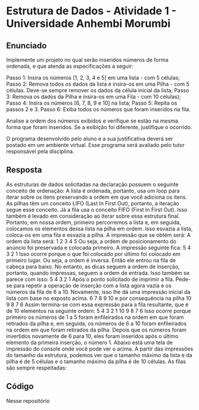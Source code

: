 # Estrutura de Dados - Atividade 1 - Universidade Anhembi Morumbi
## Enunciado
Implemente um projeto no qual serão inseridos números de forma ordenada, e que atenda as especificações a seguir: 
 
Passo 1: Insira os números [1, 2, 3, 4 e 5] em uma lista - com 5 células; 
Passo 2: Remova todos os dados da lista e insira-os em uma Pilha - com 5 células. Deve-se sempre remover os dados da célula inicial da lista; 
Passo 3: Remova os dados da Pilha e insira-os em uma Fila - com 10 células); 
Passo 4: Insira os números [6, 7, 8, 9 e 10] na lista; 
Passo 5: Repita os passos 2 e 3. 
Passo 6: Exiba todos os números que foram inseridos na fila. 
 
Analise a ordem dos números exibidos e verifique se estão na mesma forma que foram inseridos. Se a exibição foi diferente, justifique o ocorrido. 
 
O programa desenvolvido pelo aluno e a sua justificativa deverá ser postado em um ambiente virtual. Esse programa será avaliado pelo tutor responsável pela disciplina. 
## Resposta

As estruturas de dados solicitadas na declaração possuem o seguinte conceito de ordenação:
A lista é ordenada, portanto, usa um loop para iterar sobre os itens preservando a ordem em que você adiciona os itens.
As pilhas têm um conceito LIFO (Last In First Out), portanto, a iteração segue esse conceito.
Já a fila usa o conceito FIFO (First In First Out). Isso também é levado em consideração ao iterar sobre essa estrutura final.
Portanto, em nossa ordem, primeiro percorremos a lista e, em seguida, colocamos os elementos dessa lista na pilha em ordem. Isso esvazia a lista, coloca-os em uma fila e esvazia a pilha.
A impressão que se obtém será: A ordem da lista será:
1 2 3 4 5
Ou seja, a ordem de posicionamento do anúncio foi preservada e colocada primeiro. 
A impressão seguinte fica: 
5 4 3 2 1 
Isso ocorre porque o que foi colocado por último foi colocado em primeiro lugar. Ou seja, a ordem é inversa. Então ele entrou na fila de cabeça para baixo. No entanto, as dicas seguem a ordem de inserção, portanto, quando impressas, seguem a ordem de entrada. Isso também se parece com isso: 
5 4 3 2 1 
Após o ponto solicitado de imprimir a fila. Pede-se para repetir a operação de inserção com a lista agora vazia e os números da fila de 6 a 10. Novamente, isso lhe dá uma impressão inicial da lista com base no exposto acima. 
6 7 8 9 10 
e por consequência na pilha
10 9 8 7 6 
Assim termina-se com essa expressão para a fila resultante, que é de 10 elementos na seguinte ordem: 
5 4 3 2 1 10 9 8 7 6 
Isso ocorre porque primeiro os números de 1 a 5 foram enfileirados na ordem em que foram retirados da pilha e, em seguida, os números de 6 a 10 foram enfileirados na ordem em que foram retirados da pilha. Depois que os números foram invertidos novamente de 6 para 10, eles foram inseridos após o último elemento da primeira inserção, o número 1. 
Abaixo está uma tela de impressão do console onde você pode ver o acima. A partir das impressões do tamanho da estrutura, podemos ver que o tamanho máximo da lista e da pilha é de 5 células e o tamanho máximo da pilha é de 10 células. As filas são sempre respeitadas:

## Código

Nesse repositório 
